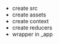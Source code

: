 - create src
- create assets
- create context
- create reducers
- <layout/> wrapper <Component/> in \_app
